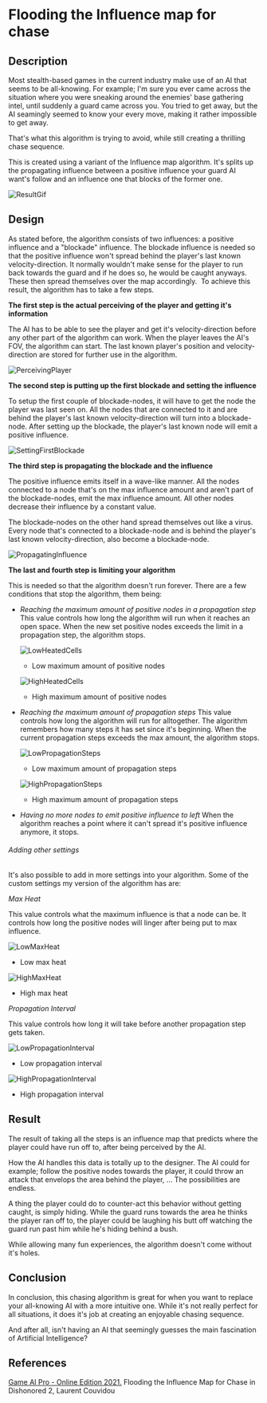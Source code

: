 # Flooding the Influence map for chase

## Description

Most stealth-based games in the current industry make use of an AI that seems to be all-knowing.
For example; I'm sure you ever came across the situation where you were sneaking around the enemies' base gathering intel,
until suddenly a guard came across you. You tried to get away, but the AI seamingly seemed to know your every move, making it rather impossible to get away.

That's what this algorithm is trying to avoid, while still creating a thrilling chase sequence.

This is created using a variant of the Influence map algorithm.
It's splits up the propagating influence between a positive influence your guard AI want's follow
and an influence one that blocks of the former one.

![ResultGif](https://github.com/RenzoDP/Gameplay-Programming-Research/blob/AddingGifsToReadMe/Gifs/Result.gif)

## Design

As stated before, the algorithm consists of two influences: a positive influence and a "blockade" influence.
The blockade influence is needed so that the positive influence won't spread behind the player's last known velocity-direction.
It normally wouldn't make sense for the player to run back towards the guard and if he does so, he would be caught anyways.
These then spread themselves over the map accordingly. 
To achieve this result, the algorithm has to take a few steps.


**The first step is the actual perceiving of the player and getting it's information**

The AI has to be able to see the player and get it's velocity-direction before any other part of the algorithm can work.
When the player leaves the AI's FOV, the algorithm can start.
The last known player's position and velocity-direction are stored for further use in the algorithm.

![PerceivingPlayer](https://github.com/RenzoDP/Gameplay-Programming-Research/blob/AddingGifsToReadMe/Gifs/Vision.png)

**The second step is putting up the first blockade and setting the influence**

To setup the first couple of blockade-nodes, it will have to get the node the player was last seen on.
All the nodes that are connected to it and are behind the player's last known velocity-direction will turn into a blockade-node.
After setting up the blockade, the player's last known node will emit a positive influence.

![SettingFirstBlockade](https://github.com/RenzoDP/Gameplay-Programming-Research/blob/AddingGifsToReadMe/Gifs/SetBlockade.png)

**The third step is propagating the blockade and the influence**

The positive influence emits itself in a wave-like manner.
All the nodes connected to a node that's on the max influence amount and aren't part of the blockade-nodes, emit the max influence amount.
All other nodes decrease their influence by a constant value.

The blockade-nodes on the other hand spread themselves out like a virus.
Every node that's connected to a blockade-node and is behind the player's last known velocity-direction, also become a blockade-node.

![PropagatingInfluence](https://github.com/RenzoDP/Gameplay-Programming-Research/blob/AddingGifsToReadMe/Gifs/InfluencePropagation.gif)

**The last and fourth step is limiting your algorithm**

This is needed so that the algorithm doesn't run forever.
There are a few conditions that stop the algorithm, them being:

- *Reaching the maximum amount of positive nodes in a propagation step*
This value controls how long the algorithm will run when it reaches an open space.
When the new set positive nodes exceeds the limit in a propagation step, the algorithm stops.

   ![LowHeatedCells](https://github.com/RenzoDP/Gameplay-Programming-Research/blob/AddingGifsToReadMe/Gifs/LowHeatedCells.gif)
  - Low maximum amount of positive nodes

   ![HighHeatedCells](https://github.com/RenzoDP/Gameplay-Programming-Research/blob/AddingGifsToReadMe/Gifs/HighHeatedCells.gif)
  - High maximum amount of positive nodes



* *Reaching the maximum amount of propagation steps*
This value controls how long the algorithm will run for alltogether.
The algorithm remembers how many steps it has set since it's beginning.
When the current propagation steps exceeds the max amount, the algorithm stops.

   ![LowPropagationSteps](https://github.com/RenzoDP/Gameplay-Programming-Research/blob/AddingGifsToReadMe/Gifs/LowPropagationSteps.gif)
  - Low maximum amount of propagation steps

   ![HighPropagationSteps](https://github.com/RenzoDP/Gameplay-Programming-Research/blob/AddingGifsToReadMe/Gifs/HighPropagationSteps.gif)
  - High maximum amount of propagation steps



+ *Having no more nodes to emit positive influence to left*
When the algorithm reaches a point where it can't spread it's positive influence anymore, it stops.


######  Adding other settings

It's also possible to add in more settings into your algorithm.
Some of the custom settings my version of the algorithm has are:


*Max Heat*

This value controls what the maximum influence is that a node can be.
It controls how long the positive nodes will linger after being put to max influence.

   ![LowMaxHeat](https://github.com/RenzoDP/Gameplay-Programming-Research/blob/AddingGifsToReadMe/Gifs/LowHeat.gif)
   - Low max heat
   
   ![HighMaxHeat](https://github.com/RenzoDP/Gameplay-Programming-Research/blob/AddingGifsToReadMe/Gifs/HighHeat.gif)
   - High max heat


*Propagation Interval*

This value controls how long it will take before another propagation step gets taken.

   ![LowPropagationInterval](https://github.com/RenzoDP/Gameplay-Programming-Research/blob/AddingGifsToReadMe/Gifs/LowPropagationInterval.gif)
   - Low propagation interval

   ![HighPropagationInterval](https://github.com/RenzoDP/Gameplay-Programming-Research/blob/AddingGifsToReadMe/Gifs/HighPropagationInterval.gif)
   - High propagation interval

## Result

The result of taking all the steps is an influence map that predicts where the player could have run off to,
after being perceived by the AI.

How the AI handles this data is totally up to the designer.
The AI could for example; follow the positive nodes towards the player,
it could throw an attack that envelops the area behind the player, ...
The possibilities are endless.

A thing the player could do to counter-act this behavior without getting caught, is simply hiding.
While the guard runs towards the area he thinks the player ran off to,
the player could be laughing his butt off watching the guard run past him while he's hiding behind a bush.

While allowing many fun experiences, the algorithm doesn't come without it's holes.


## Conclusion

In conclusion, this chasing algorithm is great for when you want to replace your all-knowing AI with a more intuitive one.
While it's not really perfect for all situations, it does it's job at creating an enjoyable chasing sequence.

And after all, isn't having an AI that seemingly guesses the main fascination of Artificial Intelligence?


## References

[Game AI Pro - Online Edition 2021.](http://www.gameaipro.com/) Flooding the Influence Map for Chase in Dishonored 2, Laurent Couvidou
